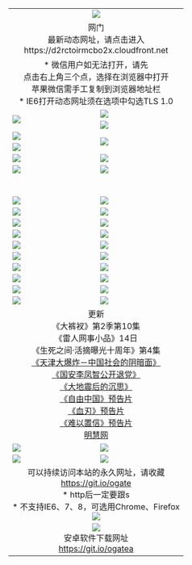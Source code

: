 ﻿<table>
  <tr></tr>
  <tr><td colspan=2 align=center><img src="https://cloud.githubusercontent.com/assets/11880933/13434984/f430fae2-e012-11e5-814f-c2df1e82b247.jpg" /></td></tr>
  <tr><td colspan=2 align=center>网门<br>最新动态网址，请点击进入
<br>https://d2rctoirmcbo2x.cloudfront.net
    </td>
  </tr>
  <tr>
    <td colspan=2 align=center>* 微信用户如无法打开，请先<br>点击右上角三个点，选择在浏览器中打开<br>苹果微信需手工复制到浏览器地址栏
    <br>* IE6打开动态网址须在选项中勾选TLS 1.0</td>
  </tr>
  <tr>
    <td rowspan=2><a href="https://d2rctoirmcbo2x.cloudfront.net/ogUP.aspx?name=11DKC.mp4&list=11DKC" target="_blank"><img src="https://d2rctoirmcbo2x.cloudfront.net/Up/11DKC1.jpg" /></a></td> 
    <td><div><a href="https://d2rctoirmcbo2x.cloudfront.net/ogUP.aspx?name=LRWS.mp4&list=LRWS" target="_blank"><img src="https://d2rctoirmcbo2x.cloudfront.net/Up/LRWS.jpg" /></a></td>
   </tr>
  <tr>
    <td><a href="https://d2rctoirmcbo2x.cloudfront.net/ogNiceVedio.aspx" target="_blank"><img src="https://d2rctoirmcbo2x.cloudfront.net/Up/11TGKDY.jpg" /></a></td>
  </tr>
  <tr>
    <td><a href="https://d2rctoirmcbo2x.cloudfront.net/ogUP.aspx?name=JQR.mp4&count=2" target="_blank"><img src="https://d2rctoirmcbo2x.cloudfront.net/Up/JQR.jpg" /></a></td>   
    <td rowspan=2><a href="https://d2rctoirmcbo2x.cloudfront.net/ogUP.aspx?name=JP.mp4&count=9" target="_blank"><img src="https://d2rctoirmcbo2x.cloudfront.net/Up/JP.jpg" /></td>
  </tr>
  <tr>
    <td><a href="https://d2rctoirmcbo2x.cloudfront.net/ogUP.aspx?name=WH.mp4" target="_blank"><img src="https://d2rctoirmcbo2x.cloudfront.net/Up/WH.jpg" /></a></td>
  </tr>
  <tr>
    <td><a href="https://d2rctoirmcbo2x.cloudfront.net/ogUP.aspx?name=SSZJ.mp4&list=SSZJ" target="_blank"><img src="https://d2rctoirmcbo2x.cloudfront.net/Up/SSZJ.jpg" /></a></td>
    <td><a href="https://d2rctoirmcbo2x.cloudfront.net/ogUP.aspx?name=1XQK.mp4&count=13" target="_blank"><img src="https://d2rctoirmcbo2x.cloudfront.net/Up/1XQK.jpg" /></a</td>
  </tr>
  <tr>
    <td><a href="https://d2rctoirmcbo2x.cloudfront.net/ogUP.aspx?name=ZY.mp4&count=2015:16" target="_blank"><img src="https://d2rctoirmcbo2x.cloudfront.net/Up/ZY.jpg" /></a</td>
    <td><a href="https://d2rctoirmcbo2x.cloudfront.net/ogUP.aspx?name=XTFY.mp4&count=B:2,A:24" target="_blank"><img src="https://d2rctoirmcbo2x.cloudfront.net/Up/XTFY.jpg" /></a></td>
  </tr>
  <!--tr>
    <td><a href="https://d2rctoirmcbo2x.cloudfront.net/ogUP.aspx?name=1LYF.mp4&count=2" target="_blank"><img src="https://cloud.githubusercontent.com/assets/11880933/13720279/6f16eb48-e83f-11e5-9556-90e9d1e24d09.jpg" /></a></td>
    <td><a href="https://d2rctoirmcbo2x.cloudfront.net/ogUP.aspx?name=1ZGC.mp4&count=6" target="_blank"><img src="https://cloud.githubusercontent.com/assets/11880933/13720281/7e0c9044-e83f-11e5-915d-d63d593fef21.jpg" /></a></td>
  </tr>
  <tr>
    <td><a href="https://d2rctoirmcbo2x.cloudfront.net/ogUP.aspx?name=1ZKM.mp4&count=3&current=3" target="_blank"><img src="https://cloud.githubusercontent.com/assets/11880933/13720283/858f1954-e83f-11e5-800b-94708d4ce09e.jpg" /></a></td>  
    <td><a href="https://d2rctoirmcbo2x.cloudfront.net/ogUP.aspx?name=1WWY.mp4&count=6&current=6" target="_blank"><img src="https://cloud.githubusercontent.com/assets/11880933/13720286/8fb0ffa6-e83f-11e5-8873-bfd1abd9ad97.jpg" /></a></td>
  </tr>
  <tr>
    <td><a href="https://d2rctoirmcbo2x.cloudfront.net/ogUP.aspx?name=10JGY.mp4&count=3" target="_blank"><img src="https://cloud.githubusercontent.com/assets/11880933/13720287/99e41986-e83f-11e5-9be2-70cc7ff44cf6.jpg" /></a></td>
    <td><a href="https://d2rctoirmcbo2x.cloudfront.net/ogUP.aspx?name=10CYS.mp4&count=2" target="_blank"><img src="https://cloud.githubusercontent.com/assets/11880933/13720292/a531a128-e83f-11e5-88ec-42f8d394e971.jpg" /></a></td>
  </tr-->
  <tr height="40">
  </tr>
  <tr>
    <td><a href="https://d2rctoirmcbo2x.cloudfront.net/ogUP.aspx?name=4SQQ.mp4&list=4SQQ" target="_blank"><img src="https://d2rctoirmcbo2x.cloudfront.net/Up/4SQQ0.jpg"/></a></td>
    <td><a href="https://d2rctoirmcbo2x.cloudfront.net/ogUP.aspx?name=4SHQ.mp4&list=4SHQ" target="_blank"><img src="https://d2rctoirmcbo2x.cloudfront.net/Up/4SHQ0.jpg"/></a></td>
  </tr>
  <tr>
    <td><a href="https://d2rctoirmcbo2x.cloudfront.net/ogUP.aspx?name=4SZG.mp4&list=4SZG" target="_blank"><img src="https://d2rctoirmcbo2x.cloudfront.net/Up/4SZG0.jpg"/></a></td>
    <td><a href="https://d2rctoirmcbo2x.cloudfront.net/ogUP.aspx?name=4SDJ.mp4&list=4SDJ" target="_blank"><img src="https://d2rctoirmcbo2x.cloudfront.net/Up/4SDJ0.jpg"/></a></td>
  </tr>
  <tr>
    <td><a href="https://d2rctoirmcbo2x.cloudfront.net/ogUP.aspx?name=4SGX.mp4&list=4SGX" target="_blank"><img src="https://d2rctoirmcbo2x.cloudfront.net/Up/4SGX0.jpg"/></a></td>
    <td><a href="https://d2rctoirmcbo2x.cloudfront.net/ogUP.aspx?name=4SHD.mp4&list=4SHD" target="_blank"><img src="https://d2rctoirmcbo2x.cloudfront.net/Up/4SHD0.jpg"/></a></td>
  </tr>
  <tr>
    <td><a href="https://d2rctoirmcbo2x.cloudfront.net/ogUP.aspx?name=4CTX.mp4&list=4CTX" target="_blank"><img src="https://d2rctoirmcbo2x.cloudfront.net/Up/4CTX0.jpg"/></a></td>
    <td><a href="https://d2rctoirmcbo2x.cloudfront.net/ogUP.aspx?name=4CWZ.mp4&list=4CWZ" target="_blank"><img src="https://d2rctoirmcbo2x.cloudfront.net/Up/4CWZ0.jpg"/></a></td>
  </tr>
  <tr>
    <td><a href="https://d2rctoirmcbo2x.cloudfront.net/onUP.aspx?name=https://d1qhweuvr3wm0g.cloudfront.net/" target="_blank"><img src="https://d2rctoirmcbo2x.cloudfront.net/Up/0DTW.jpg"/></a></td>
    <td><a href="https://d2rctoirmcbo2x.cloudfront.net/onUP.aspx?name=https://d240ns8up8earz.cloudfront.net/acenter/" target="_blank"><img src="https://d2rctoirmcbo2x.cloudfront.net/Up/0TDW.jpg" /></a></td>
  </tr>
  <tr>
    <td><a href="https://d2rctoirmcbo2x.cloudfront.net/onUP.aspx?name=https://d4508d6vomz2p.cloudfront.net/gb/nsc413.htm" target="_blank"><img src="https://d2rctoirmcbo2x.cloudfront.net/Up/0DJY.jpg" /></a></td>
    <td><a href="https://d2rctoirmcbo2x.cloudfront.net/onUP.aspx?name=https://d3bxwq7vzudb5l.cloudfront.net/xtr/gb/prog204.html" target="_blank"><img src="https://d2rctoirmcbo2x.cloudfront.net/Up/0XTR.jpg" /></a></td>
  </tr>
  <tr>
    <td><a href="https://d2rctoirmcbo2x.cloudfront.net/onUP.aspx?name=https://d3aj00iefsmfgc.cloudfront.net/" target="_blank"><img src="https://d2rctoirmcbo2x.cloudfront.net/Up/0MHW.jpg" /></a></td>
    <td><a href="https://d2rctoirmcbo2x.cloudfront.net/onUP.aspx?name=https://d1sbg9daat0zu5.cloudfront.net/" target="_blank"><img src="https://d2rctoirmcbo2x.cloudfront.net/Up/0ZJW.jpg" /></a></td>
  </tr>
  <tr>
    <td><a href="https://d2rctoirmcbo2x.cloudfront.net/ogUP.aspx?name=0FG.zip" target="_blank"><img src="https://d2rctoirmcbo2x.cloudfront.net/Up/0FG.jpg" /></a></td>
    <td><a href="https://d2rctoirmcbo2x.cloudfront.net/ogUP.aspx?name=0FGA.apk" target="_blank"><img src="https://d2rctoirmcbo2x.cloudfront.net/Up/0FGA.jpg" /></a></td>
  </tr>
  <tr>
    <td><a href="https://d2rctoirmcbo2x.cloudfront.net/ogUP.aspx?name=0U.zip" target="_blank"><img src="https://d2rctoirmcbo2x.cloudfront.net/Up/0U.jpg" /></a></td>
    <td><a href="https://d2rctoirmcbo2x.cloudfront.net/ogUP.aspx?name=0UA.apk" target="_blank"><img src="https://d2rctoirmcbo2x.cloudfront.net/Up/0UA.jpg" /></a></td>
  </tr>
  <tr>
    <td><a href="https://d2rctoirmcbo2x.cloudfront.net/ogUP.aspx?name=0iPPOTV.zip" target="_blank"><img src="https://d2rctoirmcbo2x.cloudfront.net/Up/0iPPOTV.jpg" /></a></td>
    <td><a href="https://d2rctoirmcbo2x.cloudfront.net/ogUP.aspx?name=0iNTD.apk" target="_blank"><img src="https://d2rctoirmcbo2x.cloudfront.net/Up/0iNTD.jpg" /></a></td>
  </tr>
  <tr>
    <td colspan=2 align=center>更新<br>
      《大裤衩》第2季第10集<br>
      《雷人网事小品》14日<br>
      《生死之间·活摘曝光十周年》第4集</a><br>
      <a href="https://d2rctoirmcbo2x.cloudfront.net/ogUP.aspx?name=4TJDBZ.mp4" target="_blank">《天津大爆炸－中国社会的阴暗面》</a><br>
      <a href="https://d2rctoirmcbo2x.cloudfront.net/ogUP.aspx?name=4LFZ.mp4" target="_blank">《国安李凤智公开退党》</a><br>
      <a href="https://d2rctoirmcbo2x.cloudfront.net/ogUP.aspx?name=4DDZHDCS.mp4" target="_blank">《大地震后的沉思》</a><br>
      <a href="https://d2rctoirmcbo2x.cloudfront.net/ogUP.aspx?name=11ZYZG0.mp4" target="_blank">《自由中国》预告片</a><br>
      <a href="https://d2rctoirmcbo2x.cloudfront.net/ogUP.aspx?name=11XR.mp4" target="_blank">《血刃》预告片</a><br>
      <a href="https://d2rctoirmcbo2x.cloudfront.net/ogUP.aspx?name=11NYZX.mp4&count=2" target="_blank">《难以置信》预告片</a><br>
      <a href="https://d2rctoirmcbo2x.cloudfront.net/onUP.aspx?name=https://www.minghui.org/" target="_blank">明慧网</a></td>
    </td>
  </tr>
  <tr>
    <td><a href="https://d2rctoirmcbo2x.cloudfront.net/ogNice.aspx" target="_blank"><img src="https://cloud.githubusercontent.com/assets/11880933/13720378/f84bb392-e841-11e5-8739-815049dd6ff8.jpg" /></a></td>
    <td><a href="https://d2rctoirmcbo2x.cloudfront.net/onCO.aspx?ob=600%E4%BA%8B%E7%89%A9&op=%E5%A2%9E%E5%88%A0%E6%94%B9&args=WH1~%23%E7%B1%BB%E5%9E%8B6%E6%96%B0%E9%97%BB%7c%23%E7%B1%BB%E5%9E%8B6%E8%AF%84%E8%AE%BA&mode=" target="_blank"><img src="https://cloud.githubusercontent.com/assets/11880933/13720380/04d76a16-e842-11e5-8833-e627daa88802.jpg" /></a></td> 
  </tr>
  <tr>
    <td><a href="https://d2rctoirmcbo2x.cloudfront.net/ogDY.aspx" target="_blank"><img src="https://cloud.githubusercontent.com/assets/11880933/13720384/11817090-e842-11e5-9571-7dc2f1af9f42.jpg" /></a></td>
    <td><a href="https://d2rctoirmcbo2x.cloudfront.net/ogST.aspx" target="_blank"><img src="https://cloud.githubusercontent.com/assets/11880933/13720385/1467ea3c-e842-11e5-86df-c96c9a556aaf.jpg" /></a></td> 
  </tr>
  <!--tr>
    <td colspan=2 align=center>
      <微信可扫描以下临时二维码<br/>https://bit.ly/1mBQHW8<br/><a href="https://d2rctoirmcbo2x.cloudfront.net/Up/0WMGDL3.png" target="_blank"><img src="https://d2rctoirmcbo2x.cloudfront.net/Up/0WMGD3.png"/></a>
  </tr-->
  <tr>
    <td colspan=2 align=center>可以持续访问本站的永久网址，请收藏<br/><a href="https://git.io/ogate" target="_blank">https://git.io/ogate</a><br/>* http后一定要跟s<br/>* 不支持IE6、7、8，可选用Chrome、Firefox<br/><a href="https://d2rctoirmcbo2x.cloudfront.net/Up/0WMGDL2.png" target="_blank"><img src="https://d2rctoirmcbo2x.cloudfront.net/Up/0WMGD2.png"/></a></td>
  </tr>
  <tr>
    <td colspan=2 align=center><a href="https://d2rctoirmcbo2x.cloudfront.net/ogUP.aspx?name=0oGate.apk" target="_blank"><img src="https://cloud.githubusercontent.com/assets/11880933/13720399/75e143ee-e842-11e5-9f0a-1421f423c80f.jpg" /></a><br>安卓软件下载网址<br><a href="https://git.io/ogatea">https://git.io/ogatea</a></td>
  </tr>
  <!--tr>
    <td colspan=2 align=center>可能失效的动态网址
    </td>
  </tr-->
</table>
